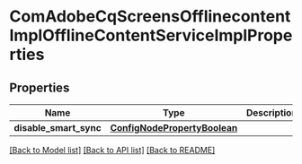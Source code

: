 # ComAdobeCqScreensOfflinecontentImplOfflineContentServiceImplProperties

## Properties
Name | Type | Description | Notes
------------ | ------------- | ------------- | -------------
**disable_smart_sync** | [**ConfigNodePropertyBoolean**](ConfigNodePropertyBoolean.md) |  | [optional] 

[[Back to Model list]](../README.md#documentation-for-models) [[Back to API list]](../README.md#documentation-for-api-endpoints) [[Back to README]](../README.md)


